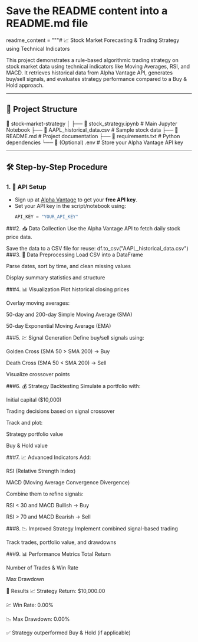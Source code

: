 # Save the README content into a README.md file

readme_content = """# 📈 Stock Market Forecasting & Trading Strategy using Technical Indicators

This project demonstrates a rule-based algorithmic trading strategy on stock market data using technical indicators like Moving Averages, RSI, and MACD. It retrieves historical data from Alpha Vantage API, generates buy/sell signals, and evaluates strategy performance compared to a Buy & Hold approach.

---

## 🧰 Project Structure

📁 stock-market-strategy
│
├── 📓 stock_strategy.ipynb # Main Jupyter Notebook
├── 📄 AAPL_historical_data.csv # Sample stock data
├── 📄 README.md # Project documentation
├── 📄 requirements.txt # Python dependencies
└── 🔑 (Optional) .env # Store your Alpha Vantage API key


---

## 🛠️ Step-by-Step Procedure

### 1. 🔑 **API Setup**
- Sign up at [Alpha Vantage](https://www.alphavantage.co/) to get your **free API key**.
- Set your API key in the script/notebook using:
  ```python
  API_KEY = "YOUR_API_KEY"
###2. 📥 Data Collection
Use the Alpha Vantage API to fetch daily stock price data.

Save the data to a CSV file for reuse:
df.to_csv("AAPL_historical_data.csv")
###3. 🧹 Data Preprocessing
Load CSV into a DataFrame

Parse dates, sort by time, and clean missing values

Display summary statistics and structure

###4. 📊 Visualization
Plot historical closing prices

Overlay moving averages:

50-day and 200-day Simple Moving Average (SMA)

50-day Exponential Moving Average (EMA)

###5. 💹 Signal Generation
Define buy/sell signals using:

Golden Cross (SMA 50 > SMA 200) → Buy

Death Cross (SMA 50 < SMA 200) → Sell

Visualize crossover points

###6. 💰 Strategy Backtesting
Simulate a portfolio with:

Initial capital ($10,000)

Trading decisions based on signal crossover

Track and plot:

Strategy portfolio value

Buy & Hold value

###7. 📈 Advanced Indicators
Add:

RSI (Relative Strength Index)

MACD (Moving Average Convergence Divergence)

Combine them to refine signals:

RSI < 30 and MACD Bullish → Buy

RSI > 70 and MACD Bearish → Sell

###8. 📉 Improved Strategy
Implement combined signal-based trading

Track trades, portfolio value, and drawdowns

###9. 📊 Performance Metrics
Total Return

Number of Trades & Win Rate

Max Drawdown

🧪 Results
📈 Strategy Return: $10,000.00

💹 Win Rate: 0.00%

📉 Max Drawdown: 0.00%

✅ Strategy outperformed Buy & Hold (if applicable)
